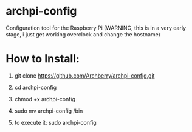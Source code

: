 archpi-config
=============

Configuration tool for the Raspberry Pi (WARNING, this is in a very early stage, i just get working overclock and change the hostname)


How to Install:
===============

1) git clone https://github.com/Archberry/archpi-config.git

2) cd archpi-config

3) chmod +x archpi-config

4) sudo mv archpi-config /bin

5) to execute it: sudo archpi-config
